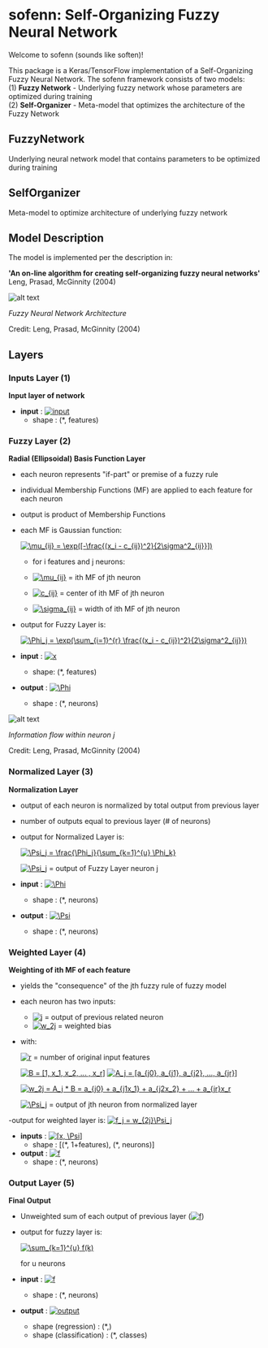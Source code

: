 # sofenn: Self-Organizing Fuzzy Neural Network

Welcome to sofenn (sounds like soften)! 

This package is a Keras/TensorFlow implementation of a Self-Organizing Fuzzy Neural Network. The sofenn framework 
consists of two models:
<br /> (1) **Fuzzy Network** - Underlying fuzzy network whose parameters are optimized during training
<br /> (2) **Self-Organizer** - Meta-model that optimizes the architecture of the Fuzzy Network

## FuzzyNetwork
Underlying neural network model that contains parameters to be optimized during training

## SelfOrganizer
Meta-model to optimize architecture of underlying fuzzy network

## Model Description
The model is implemented per the description in:
<br />

**'An on-line algorithm for creating self-organizing fuzzy neural networks\'**
<br /> Leng, Prasad, McGinnity (2004)

![alt text](https://raw.githubusercontent.com/andrewre23/sofenn/images/images/sofnn_structure.png)

*Fuzzy Neural Network Architecture*

Credit: Leng, Prasad, McGinnity (2004)



## Layers

### Inputs Layer (1)
**Input layer of network**

- **input** : <a href="https://www.codecogs.com/eqnedit.php?latex=input" target="_blank"><img src="https://latex.codecogs.com/gif.latex?input" title="input" /></a>
    - shape  : (*, features)

### Fuzzy Layer (2)
**Radial (Ellipsoidal) Basis Function Layer**
- each neuron represents "if-part" or premise of a fuzzy rule
- individual Membership Functions (MF) are applied to each feature for each neuron
- output is product of Membership Functions
- each MF is Gaussian function:

    <a href="https://www.codecogs.com/eqnedit.php?latex=\mu_{ij}&space;=&space;\exp([-\frac{(x_i&space;-&space;c_{ij})^2}{2\sigma^2_{ij}}])" target="_blank"><img src="https://latex.codecogs.com/gif.latex?\mu_{ij}&space;=&space;\exp([-\frac{(x_i&space;-&space;c_{ij})^2}{2\sigma^2_{ij}}])" title="\mu_{ij} = \exp([-\frac{(x_i - c_{ij})^2}{2\sigma^2_{ij}}])" /></a>
    - for i features and j neurons:

    - <a href="https://www.codecogs.com/eqnedit.php?latex=\mu_{ij}" target="_blank"><img src="https://latex.codecogs.com/gif.latex?\mu_{ij}" title="\mu_{ij}" /></a>    = ith MF of jth neuron

    - <a href="https://www.codecogs.com/eqnedit.php?latex=c_{ij}" target="_blank"><img src="https://latex.codecogs.com/gif.latex?c_{ij}" title="c_{ij}" /></a> = center of ith MF of jth neuron

    - <a href="https://www.codecogs.com/eqnedit.php?latex=\sigma_{ij}" target="_blank"><img src="https://latex.codecogs.com/gif.latex?\sigma_{ij}" title="\sigma_{ij}" /></a> = width of ith MF of jth neuron

- output for Fuzzy Layer is:

    <a href="https://www.codecogs.com/eqnedit.php?latex=\Phi_j&space;=&space;\exp(\sum_{i=1}^{r}&space;\frac{(x_i&space;-&space;c_{ij})^2}{2\sigma^2_{ij}})" target="_blank"><img src="https://latex.codecogs.com/gif.latex?\Phi_j&space;=&space;\exp(\sum_{i=1}^{r}&space;\frac{(x_i&space;-&space;c_{ij})^2}{2\sigma^2_{ij}})" title="\Phi_j = \exp(\sum_{i=1}^{r} \frac{(x_i - c_{ij})^2}{2\sigma^2_{ij}})" /></a>
    
- **input** : <a href="https://www.codecogs.com/eqnedit.php?latex=x" target="_blank"><img src="https://latex.codecogs.com/gif.latex?x" title="x" /></a>
    - shape: (*, features)
- **output** : <a href="https://www.codecogs.com/eqnedit.php?latex=\Phi" target="_blank"><img src="https://latex.codecogs.com/gif.latex?\Phi" title="\Phi" /></a>
    - shape : (*, neurons)

![alt text](https://raw.githubusercontent.com/andrewre23/sofenn/images/images/neuron.png)

*Information flow within neuron j*

Credit: Leng, Prasad, McGinnity (2004)

### Normalized Layer (3)
**Normalization Layer**

- output of each neuron is normalized by total output from previous layer
- number of outputs equal to previous layer (# of neurons)
- output for Normalized Layer is:

    <a href="https://www.codecogs.com/eqnedit.php?latex=\Psi_j&space;=&space;\frac{\Phi_j}{\sum_{k=1}^{u}&space;\Phi_k}" target="_blank"><img src="https://latex.codecogs.com/gif.latex?\Psi_j&space;=&space;\frac{\Phi_j}{\sum_{k=1}^{u}&space;\Phi_k}" title="\Psi_j = \frac{\Phi_j}{\sum_{k=1}^{u} \Phi_k}" /></a>

    <a href="https://www.codecogs.com/eqnedit.php?latex=\Psi_j" target="_blank"><img src="https://latex.codecogs.com/gif.latex?\Psi_j" title="\Psi_j" /></a> = output of Fuzzy Layer neuron j

- **input** : <a href="https://www.codecogs.com/eqnedit.php?latex=\Phi" target="_blank"><img src="https://latex.codecogs.com/gif.latex?\Phi" title="\Phi" /></a>
    - shape  : (*, neurons)
- **output** : <a href="https://www.codecogs.com/eqnedit.php?latex=\Psi" target="_blank"><img src="https://latex.codecogs.com/gif.latex?\Psi" title="\Psi" /></a>
    - shape : (*, neurons)

### Weighted Layer (4)
**Weighting of ith MF of each feature**

- yields the "consequence" of the jth fuzzy rule of fuzzy model
- each neuron has two inputs:
    - <a href="https://www.codecogs.com/eqnedit.php?latex=j" target="_blank"><img src="https://latex.codecogs.com/gif.latex?j" title="j" /></a> = output of previous related neuron
    - <a href="https://www.codecogs.com/eqnedit.php?latex=w_2j" target="_blank"><img src="https://latex.codecogs.com/gif.latex?w_2j" title="w_2j" /></a> = weighted bias 
- with:
    
    <a href="https://www.codecogs.com/eqnedit.php?latex=r" target="_blank"><img src="https://latex.codecogs.com/gif.latex?r" title="r" /></a>      = number of original input features

    <a href="https://www.codecogs.com/eqnedit.php?latex=B&space;=&space;[1,&space;x_1,&space;x_2,&space;...&space;,&space;x_r]" target="_blank"><img src="https://latex.codecogs.com/gif.latex?B&space;=&space;[1,&space;x_1,&space;x_2,&space;...&space;,&space;x_r]" title="B = [1, x_1, x_2, ... , x_r]" /></a>
    <a href="https://www.codecogs.com/eqnedit.php?latex=A_j&space;=&space;[a_{j0},&space;a_{j1},&space;a_{j2},&space;...,&space;a_{jr}]" target="_blank"><img src="https://latex.codecogs.com/gif.latex?A_j&space;=&space;[a_{j0},&space;a_{j1},&space;a_{j2},&space;...,&space;a_{jr}]" title="A_j = [a_{j0}, a_{j1}, a_{j2}, ..., a_{jr}]" /></a>

    <a href="https://www.codecogs.com/eqnedit.php?latex=w_2j&space;=&space;A_j&space;*&space;B&space;=&space;a_{j0}&space;&plus;&space;a_{j1x_1}&space;&plus;&space;a_{j2x_2}&space;&plus;&space;...&space;&plus;&space;a_{jr}x_r" target="_blank"><img src="https://latex.codecogs.com/gif.latex?w_2j&space;=&space;A_j&space;*&space;B&space;=&space;a_{j0}&space;&plus;&space;a_{j1x_1}&space;&plus;&space;a_{j2x_2}&space;&plus;&space;...&space;&plus;&space;a_{jr}x_r" title="w_2j = A_j * B = a_{j0} + a_{j1x_1} + a_{j2x_2} + ... + a_{jr}x_r" /></a>

    <a href="https://www.codecogs.com/eqnedit.php?latex=\Psi_j" target="_blank"><img src="https://latex.codecogs.com/gif.latex?\Psi_j" title="\Psi_j" /></a> = output of jth neuron from
            normalized layer

-output for weighted layer is:
    <a href="https://www.codecogs.com/eqnedit.php?latex=f_j&space;=&space;w_{2j}\Psi_j" target="_blank"><img src="https://latex.codecogs.com/gif.latex?f_j&space;=&space;w_{2j}\Psi_j" title="f_j = w_{2j}\Psi_j" /></a>

- **inputs** : <a href="https://www.codecogs.com/eqnedit.php?latex=[x,&space;\Psi]" target="_blank"><img src="https://latex.codecogs.com/gif.latex?[x,&space;\Psi]" title="[x, \Psi]" /></a>
    - shape  : \[(\*, 1+features), (*, neurons)]
- **output** : <a href="https://www.codecogs.com/eqnedit.php?latex=f" target="_blank"><img src="https://latex.codecogs.com/gif.latex?f" title="f" /></a>
    - shape : (*, neurons)


###     Output Layer (5)
**Final Output**

- Unweighted sum of each output of previous layer (<a href="https://www.codecogs.com/eqnedit.php?latex=f" target="_blank"><img src="https://latex.codecogs.com/gif.latex?f" title="f" /></a>)

- output for fuzzy layer is:

    <a href="https://www.codecogs.com/eqnedit.php?latex=\sum_{k=1}^{u}&space;f(k)" target="_blank"><img src="https://latex.codecogs.com/gif.latex?\sum_{k=1}^{u}&space;f(k)" title="\sum_{k=1}^{u} f(k)" /></a>
            
    for u neurons
    
- **input** : <a href="https://www.codecogs.com/eqnedit.php?latex=f" target="_blank"><img src="https://latex.codecogs.com/gif.latex?f" title="f" /></a>
    - shape  : (*, neurons)
- **output** : <a href="https://www.codecogs.com/eqnedit.php?latex=output" target="_blank"><img src="https://latex.codecogs.com/gif.latex?output" title="output" /></a>
    - shape (regression) : (*,)
    - shape (classification) : (*, classes)